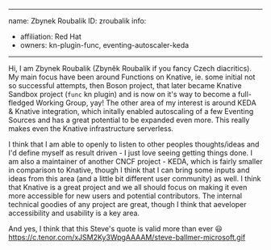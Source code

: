 -------------------------------------------------------------
name: Zbynek Roubalik
ID: zroubalik
info:
  - affiliation: Red Hat
  - owners: kn-plugin-func, eventing-autoscaler-keda
-------------------------------------------------------------

Hi, I am Zbynek Roubalik (Zbyněk Roubalík if you fancy Czech diacritics). My main focus have been around Functions on Knative,
ie. some initial not so successful attempts, then Boson project, that later became Knative Sandbox project (`func` kn plugin)
and is now on it's way to become a full-fledged Working Group, yay!
The other area of my interest is around KEDA & Knative integration, which initally enabled autoscaling of a few Eventing Sources
and has a great potential to be expanded even more. This really makes even the Knative infrastructure serverless.

I think that I am able to openly to listen to other peoples thoughts/ideas and I'd define myself as result driven - I just love seeing getting things done.
I am also a maintainer of another CNCF project - KEDA, which is fairly smaller in comparison to Knative,
though I think that I can bring some inputs and ideas from this area (and a little bit different user community) as well.
I think that Knative is a great project and we all should focus on making it even more accessible for new users and potential contributors.
The internal technical goodies of any project are great, though I think that aeveloper accessibility and usability is a key area.

And yes, I think that this Steve's quote is valid more than ever 😃
https://c.tenor.com/xJSM2Ky3WpgAAAAM/steve-ballmer-microsoft.gif

